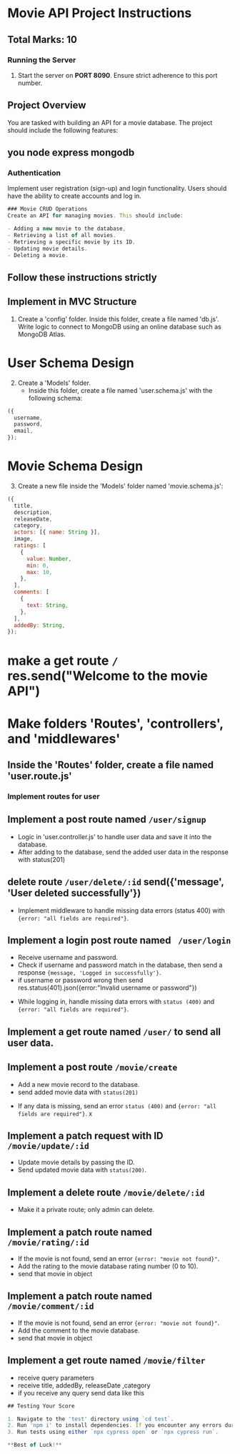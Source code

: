 # Movie API Project Instructions

## **Total Marks: 10**

### Running the Server

1. Start the server on **PORT 8090**. Ensure strict adherence to this port number.

<!-- Overview -->

## Project Overview

You are tasked with building an API for a movie database. The project should include the following features:

## you node express mongodb

### Authentication

Implement user registration (sign-up) and login functionality. Users should have the ability to create accounts and log in.

```js
### Movie CRUD Operations
Create an API for managing movies. This should include:

- Adding a new movie to the database,
- Retrieving a list of all movies.
- Retrieving a specific movie by its ID.
- Updating movie details.
- Deleting a movie.
```

## Follow these instructions strictly

<!-- Steps  -->

## Implement in MVC Structure

<!--database connection  -->

1. Create a 'config' folder. Inside this folder, create a file named 'db.js'. Write logic to connect to MongoDB using an online database such as MongoDB Atlas.

<!-- Database Schema Design -->

# User Schema Design

2. Create a 'Models' folder.
   - Inside this folder, create a file named 'user.schema.js' with the following schema:

```js
({
  username,
  password,
  email,
});
```

# Movie Schema Design

3. Create a new file inside the 'Models' folder named 'movie.schema.js':

```js
({
  title,
  description,
  releaseDate,
  category,
  actors: [{ name: String }],
  image,
  ratings: [
    {
      value: Number,
      min: 0,
      max: 10,
    },
  ],
  comments: [
    {
      text: String,
    },
  ],
  addedBy: String,
});
```

<!-- Routes -->

<!-- make base api end point -->

# make a get route `/` res.send("Welcome to the movie API")

# Make folders 'Routes', 'controllers', and 'middlewares'

## Inside the 'Routes' folder, create a file named 'user.route.js'

### Implement routes for user

<!-- Post -->

## Implement a post route named `/user/signup`

- Logic in 'user.controller.js' to handle user data and save it into the database.
- After adding to the database, send the added user data in the response with status(201)

## delete route `/user/delete/:id` send({'message', 'User deleted successfully'})

 <!-- Middleware user.middleware.js -->

- Implement middleware to handle missing data errors (status 400) with `{error: "all fields are required"}`.

<!-- Login route -->

## Implement a login post route named ` /user/login`

- Receive username and password.
- Check if username and password match in the database, then send a response `{message, 'Logged in successfully'}`.
- if username or password wrong then send res.status(401).json({error:"Invalid username or password"})

<!-- Middleware user.middleware.js -->

- While logging in, handle missing data errors with `status (400)` and `{error: "all fields are required"}`.

<!-- Get -->

## Implement a get route named `/user/` to send all user data.

## Implement a post route `/movie/create`

- Add a new movie record to the database.
- send added movie data with `status(201)`

<!-- Middleware -->

- If any data is missing, send an error `status (400)` and `{error: "all fields are required"}`.
x
## Implement a patch request with ID `/movie/update/:id`

- Update movie details by passing the ID.
- Send updated movie data with `status(200)`.

## Implement a delete route `/movie/delete/:id`

- Make it a private route; only admin can delete.

## Implement a patch route named `/movie/rating/:id`

- If the movie is not found, send an error `{error: "movie not found}"`.
- Add the rating to the movie database rating number (0 to 10).
- send that movie in object
  
## Implement a patch route named `/movie/comment/:id`

- If the movie is not found, send an error `{error: "movie not found}"`.
- Add the comment to the movie database.
- send that movie in object

<!-- search and filter -->

## Implement a get route named `/movie/filter`

- receive query parameters
- receive title, addedBy, releaseDate ,category
- if you receive any query send data like this

```js
## Testing Your Score

1. Navigate to the 'test' directory using `cd test`.
2. Run 'npm i' to install dependencies. If you encounter any errors during installation, you can use the following command: `./node_modules/.bin/cypress install`.
3. Run tests using either `npx cypress open` or `npx cypress run`.

**Best of Luck!**
```
